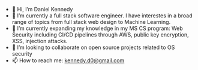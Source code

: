 - 👋 Hi, I’m Daniel Kennedy
- 👀 I’m currently a full stack software engineer. I have interestes in a broad range of topics from full stack web design to Machine Learning.
- 🌱 I’m currently expanding my knowledge in my MS CS program: Web Security including CI/CD pipelines through AWS, public key encryption, XSS, injection attacks.
- 💞️ I’m looking to collaborate on open source projects related to OS security
- 📫 How to reach me: kennedy.d0@gmail.com

<!---
DRK90/DRK90 is a ✨ special ✨ repository because its `README.md` (this file) appears on your GitHub profile.
You can click the Preview link to take a look at your changes.
--->
